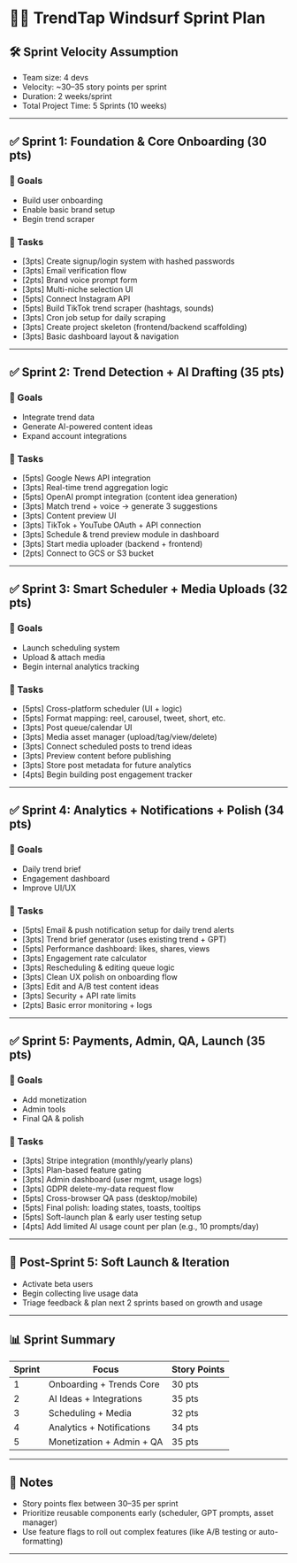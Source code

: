 # 🏄‍♀️ TrendTap Windsurf Sprint Plan

## 🛠 Sprint Velocity Assumption
- Team size: 4 devs
- Velocity: ~30–35 story points per sprint
- Duration: 2 weeks/sprint
- Total Project Time: 5 Sprints (10 weeks)

---

## ✅ Sprint 1: Foundation & Core Onboarding (30 pts)

### 🎯 Goals
- Build user onboarding
- Enable basic brand setup
- Begin trend scraper

### 🔨 Tasks
- [3pts] Create signup/login system with hashed passwords
- [3pts] Email verification flow
- [2pts] Brand voice prompt form
- [3pts] Multi-niche selection UI
- [5pts] Connect Instagram API
- [5pts] Build TikTok trend scraper (hashtags, sounds)
- [3pts] Cron job setup for daily scraping
- [3pts] Create project skeleton (frontend/backend scaffolding)
- [3pts] Basic dashboard layout & navigation

---

## ✅ Sprint 2: Trend Detection + AI Drafting (35 pts)

### 🎯 Goals
- Integrate trend data
- Generate AI-powered content ideas
- Expand account integrations

### 🔨 Tasks
- [5pts] Google News API integration
- [3pts] Real-time trend aggregation logic
- [5pts] OpenAI prompt integration (content idea generation)
- [3pts] Match trend + voice → generate 3 suggestions
- [3pts] Content preview UI
- [3pts] TikTok + YouTube OAuth + API connection
- [3pts] Schedule & trend preview module in dashboard
- [3pts] Start media uploader (backend + frontend)
- [2pts] Connect to GCS or S3 bucket

---

## ✅ Sprint 3: Smart Scheduler + Media Uploads (32 pts)

### 🎯 Goals
- Launch scheduling system
- Upload & attach media
- Begin internal analytics tracking

### 🔨 Tasks
- [5pts] Cross-platform scheduler (UI + logic)
- [5pts] Format mapping: reel, carousel, tweet, short, etc.
- [3pts] Post queue/calendar UI
- [3pts] Media asset manager (upload/tag/view/delete)
- [3pts] Connect scheduled posts to trend ideas
- [3pts] Preview content before publishing
- [3pts] Store post metadata for future analytics
- [4pts] Begin building post engagement tracker

---

## ✅ Sprint 4: Analytics + Notifications + Polish (34 pts)

### 🎯 Goals
- Daily trend brief
- Engagement dashboard
- Improve UI/UX

### 🔨 Tasks
- [5pts] Email & push notification setup for daily trend alerts
- [3pts] Trend brief generator (uses existing trend + GPT)
- [5pts] Performance dashboard: likes, shares, views
- [3pts] Engagement rate calculator
- [3pts] Rescheduling & editing queue logic
- [3pts] Clean UX polish on onboarding flow
- [3pts] Edit and A/B test content ideas
- [3pts] Security + API rate limits
- [2pts] Basic error monitoring + logs

---

## ✅ Sprint 5: Payments, Admin, QA, Launch (35 pts)

### 🎯 Goals
- Add monetization
- Admin tools
- Final QA & polish

### 🔨 Tasks
- [3pts] Stripe integration (monthly/yearly plans)
- [3pts] Plan-based feature gating
- [3pts] Admin dashboard (user mgmt, usage logs)
- [3pts] GDPR delete-my-data request flow
- [5pts] Cross-browser QA pass (desktop/mobile)
- [5pts] Final polish: loading states, toasts, tooltips
- [5pts] Soft-launch plan & early user testing setup
- [4pts] Add limited AI usage count per plan (e.g., 10 prompts/day)

---

## 🏁 Post-Sprint 5: Soft Launch & Iteration

- Activate beta users
- Begin collecting live usage data
- Triage feedback & plan next 2 sprints based on growth and usage

---

## 📊 Sprint Summary

| Sprint | Focus                           | Story Points |
|--------|----------------------------------|--------------|
| 1      | Onboarding + Trends Core        | 30 pts       |
| 2      | AI Ideas + Integrations         | 35 pts       |
| 3      | Scheduling + Media              | 32 pts       |
| 4      | Analytics + Notifications       | 34 pts       |
| 5      | Monetization + Admin + QA       | 35 pts       |

---

## 📝 Notes

- Story points flex between 30–35 per sprint
- Prioritize reusable components early (scheduler, GPT prompts, asset manager)
- Use feature flags to roll out complex features (like A/B testing or auto-formatting)

---

